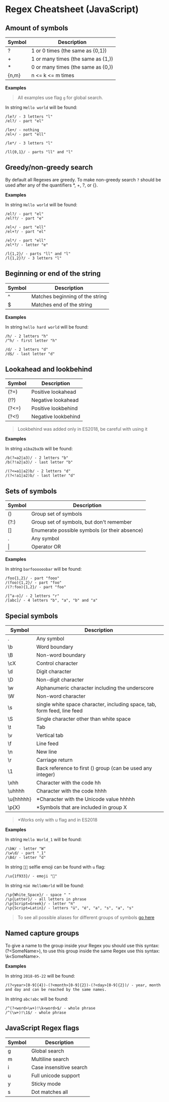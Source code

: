 # Regex Cheatsheet (JavaScript)

## Amount of symbols

|Symbol |Description                        |
|-------|-----------------------------------|
|?      |1 or 0 times (the same as {0,1})   |
|+      |1 or many times (the same as {1,}) |
|*      |0 or many times (the same as {0,}) |
|{n,m}  |n <= k <= m times                  |

**Examples**

> All examples use flag `g` for global search.

In string `Hello world` will be found:

    /le?/ - 3 letters "l"
    /el?/ - part "el"

    /le+/ - nothing
    /el+/ - part "ell"

    /le*/ - 3 letters "l"

    /ll{0,1}/ - parts "ll" and "l"

## Greedy/non-greedy search

By default all Regexes are greedy. To make non-greedy search `?` should be used after  any of the quantifiers *, +, ?, or {}.

**Examples**

In string `Hello world` will be found:

    /el?/ - part "el"
    /el??/ - part "e"

    /el+/ - part "ell"
    /el+?/ - part "el"

    /el*/ - part "ell"
    /el*?/ - letter "e"

    /l{1,2}/ - parts "ll" and "l"
    /l{1,2}?/ - 3 letters "l"

## Beginning or end of the string

|Symbol |Description                        |
|-------|-----------------------------------|
|^      |Matches beginning of the string    |
|$      |Matches end of the string          |

**Examples**

In string `hello hard world` will be found:

    /h/ - 2 letters "h"
    /^h/ - first letter "h"

    /d/ - 2 letters "d"
    /d$/ - last letter "d"

## Lookahead and lookbehind

|Symbol |Description                        |
|-------|-----------------------------------|
|(?=)   |Positive lookahead                 |
|(!?)   |Negative lookahead                 |
|(?<=)  |Positive lookbehind                |
|(?<!)  |Negative lookbehind                |

> Lookbehind was added only in ES2018, be careful with using it

**Examples**

In string `a1ba2ba3b` will be found:

    /b(?=a2|a3)/ - 2 letters "b"
    /b(?!a2|a3)/ - last letter "b"

    /(?<=a1|a2)b/ - 2 letters "d"
    /(?<!a1|a2)b/ - last letter "d"

## Sets of symbols

|Symbol |Description                        |
|-------|-----------------------------------|
|()     |Group set of symbols               |
|(?:)   |Group set of symbols, but don't remember|
|[]     |Enumerate possible symbols (or their absence)|
|.      |Any symbol                         |
|\|     |Operator OR                        |

**Examples**

In string `barfoooooobar` will be found:

    /foo{1,2}/ - part "fooo"
    /(foo){1,2}/ - part "foo"
    /(?:foo){1,2}/ - part "foo"

    /[^a-o]/ - 2 letters "r"
    /[abc]/ - 4 letters "b", "a", "b" and "a" 

## Special symbols

|Symbol |Description                        |
|-------|-----------------------------------|
|.      |Any symbol                         |
|\b     |Word boundary                      |
|\B     |Non-word boundary                  |
|\cX    |Control character                  |
|\d     |Digit character                    |
|\D     |Non-digit character                |
|\w     |Alphanumeric character including the underscore                                  |
|\W     |Non-word character                 |
|\s     |single white space character, including space, tab, form feed, line feed  |
|\S     |Single character other than white space   |
|\t     |Tab                                |
|\v     |Vertical tab                       |
|\f     |Line feed                          |
|\n     |New line                           |
|\r     |Сarriage return                    |
|\1     |Back reference to first () group (can be used any integer)                   |
|\xhh   |Character with the code hh         |
|\uhhhh |Character with the code hhhh       |
|\u{hhhhh}|*Character with the Unicode value hhhhh   |
|\p{X}  |*Symbols that are included in group X       |

> *Works only with u flag and in ES2018

**Examples**

In string `Hello World_1` will be found:

    /\bW/ - letter "W"
    /\w\d/ - part "_1"
    /\Bd/ - letter "d"

In string `💏🤳` selfie emoji can be found with `u` flag: 

    /\u{1f933}/ - emoji "🤳"

In string `πüé HelloWorld` will be found: 

    /\p{White_Space}/ - space " "
    /\p{Letter}/ - all letters in phrase
    /\p{Script=Greek}/ - letter "π"
    /\p{Script=Latin}/ - letters "ü", "é", "a", "s", "a", "s"

> To see all possible aliases for different groups of symbols [go here](http://unicode.org/Public/UNIDATA/PropertyValueAliases.txt)


## Named capture groups

To give a name to the group inside your Regex you should use this syntax: (?\<SomeName\>), to use this group inside the same Regex use this syntax: \k\<SomeName\>.

**Examples**

In string `2018-05-22` will be found:

    /(?<year>[0-9]{4})-(?<month>[0-9]{2})-(?<day>[0-9]{2})/ - year, month and day and can be reached by the same names.

In string `abc!abc` will be found:

    /^(?<word>\w+)!\k<word>$/ - whole phrase
    /^(\w+)!\1$/ - whole phrase

## JavaScript Regex flags

|Symbol |Description                        |
|-------|-----------------------------------|
|g      |Global search                      |
|m      |Multiline search                   |
|i      |Case insensitive search            |
|u      |Full unicode support               |
|y      |Sticky mode                        |
|s      |Dot matches all                    |